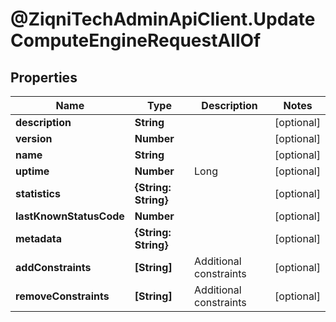 # @ZiqniTechAdminApiClient.UpdateComputeEngineRequestAllOf

## Properties

Name | Type | Description | Notes
------------ | ------------- | ------------- | -------------
**description** | **String** |  | [optional] 
**version** | **Number** |  | [optional] 
**name** | **String** |  | [optional] 
**uptime** | **Number** | Long | [optional] 
**statistics** | **{String: String}** |  | [optional] 
**lastKnownStatusCode** | **Number** |  | [optional] 
**metadata** | **{String: String}** |  | [optional] 
**addConstraints** | **[String]** | Additional constraints | [optional] 
**removeConstraints** | **[String]** | Additional constraints | [optional] 


